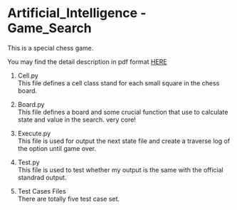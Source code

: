 # Artificial_Intelligence - Game_Search

This is a special chess game.

You may find the detail description in pdf format [HERE](https://www.dropbox.com/s/wybwlq3fe0vokoj/AI_Game_Search_Description.pdf?dl=0&preview=AI_Game_Search_Description.pdf)

1. Cell.py<br />
This file defines a cell class stand for each small square in the chess board.

2. Board.py<br />
This file defines a board and some crucial function that use to calculate state and value in the search. very core!

3. Execute.py<br />
This file is used for output the next state file and create a traverse log of the option until game over.

4. Test.py<br />
This file is used to test whether my output is the same with the official standrad output.

5. Test Cases Files<br />
There are totally five test case set.

